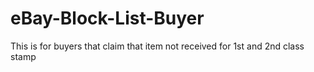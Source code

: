 # eBay-Block-List-Buyer
This is for buyers that claim that item not received for 1st and 2nd class stamp
